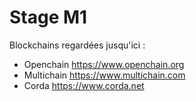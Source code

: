 # Stage M1

Blockchains regardées jusqu'ici :

* Openchain https://www.openchain.org
* Multichain https://www.multichain.com
* Corda https://www.corda.net
